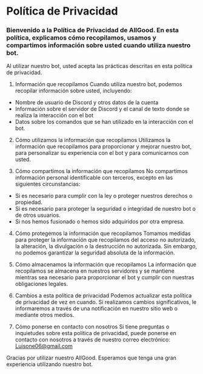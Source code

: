 # Política de Privacidad

### Bienvenido a la Política de Privacidad de AllGood. En esta política, explicamos cómo recopilamos, usamos y compartimos información sobre usted cuando utiliza nuestro bot. 
Al utilizar nuestro bot, usted acepta las prácticas descritas en esta política de privacidad.

1. Información que recopilamos
Cuando utiliza nuestro bot, podemos recopilar información sobre usted, incluyendo:

* Nombre de usuario de Discord y otros datos de la cuenta
* Información sobre el servidor de Discord y el canal de texto donde se realiza la interacción con el bot
* Datos sobre los comandos que se han utilizado en la interacción con el bot.

2. Cómo utilizamos la información que recopilamos
Utilizamos la información que recopilamos para proporcionar y mejorar nuestro bot, para personalizar su experiencia con el bot y para comunicarnos con usted.

3. Cómo compartimos la información que recopilamos
No compartimos información personal identificable con terceros, excepto en las siguientes circunstancias:

* Si es necesario para cumplir con la ley o proteger nuestros derechos o propiedad.
* Si es necesario para proteger la seguridad o integridad de nuestro bot o de otros usuarios.
* Si nos hemos fusionado o hemos sido adquiridos por otra empresa.

4. Cómo protegemos la información que recopilamos
Tomamos medidas para proteger la información que recopilamos del acceso no autorizado, la alteración, la divulgación o la destrucción no autorizada. Sin embargo, no podemos garantizar la seguridad absoluta de la información.

5. Cómo almacenamos la información que recopilamos
La información que recopilamos se almacena en nuestros servidores y se mantiene mientras sea necesario para proporcionar el bot y cumplir con nuestras obligaciones legales.

6. Cambios a esta política de privacidad
Podemos actualizar esta política de privacidad de vez en cuando. Si realizamos cambios significativos, le informaremos a través de una notificación en nuestro sitio web o mediante otros medios.

7. Cómo ponerse en contacto con nosotros
Si tiene preguntas o inquietudes sobre esta política de privacidad, puede ponerse en contacto con nosotros a través de nuestro correo electrónico: [Luisone06@gmail.com](https://github.com/zLuisTv/AllGood-Bot)

Gracias por utilizar nuestro AllGood. Esperamos que tenga una gran experiencia utilizando nuestro bot.

